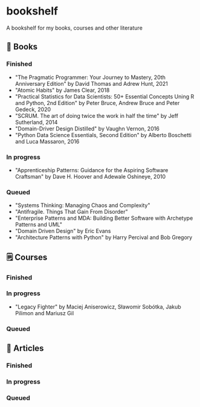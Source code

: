 # bookshelf
A bookshelf for my books, courses and other literature

## 📖 Books

### Finished
- "The Pragmatic Programmer: Your Journey to Mastery, 20th Anniversary Edition" by David Thomas and Adrew Hunt, 2021
- "Atomic Habits" by James Clear, 2018
- "Practical Statistics for Data Scientists: 50+ Essential Concepts Uning R and Python, 2nd Edition" by Peter Bruce, Andrew Bruce and Peter Gedeck, 2020
- "SCRUM. The art of doing twice the work in half the time" by Jeff Sutherland, 2014
- "Domain-Driver Design Distilled" by Vaughn Vernon, 2016
- "Python Data Science Essentials, Second Edition" by Alberto Boschetti and Luca Massaron, 2016

### In progress
- "Apprenticeship Patterns: Guidance for the Aspiring Software Craftsman" by Dave H. Hoover and Adewale Oshineye, 2010

### Queued
- "Systems Thinking: Managing Chaos and Complexity"
- "Antifragile. Things That Gain From Disorder"
- "Enterprise Patterns and MDA: Building Better Software with Archetype Patterns and UML"
- "Domain Driven Design" by Eric Evans
- "Architecture Patterns with Python" by Harry Percival and Bob Gregory

## 🗒️ Courses

### Finished

### In progress
- "Legacy Fighter" by Maciej Aniserowicz, Sławomir Sobótka, Jakub Pilimon and Mariusz Gil

### Queued


## 📰 Articles

### Finished

### In progress

### Queued
